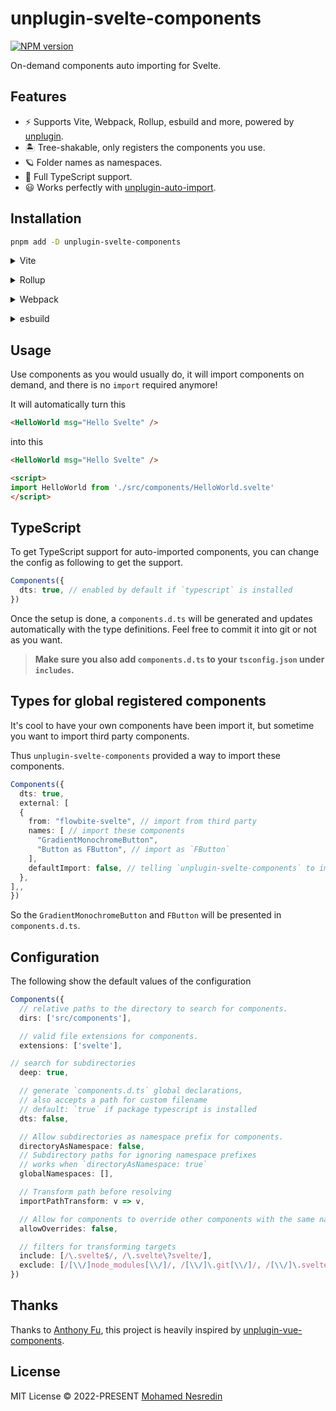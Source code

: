 # unplugin-svelte-components

[![NPM version](https://img.shields.io/npm/v/unplugin-svelte-components?color=a1b858&label=)](https://www.npmjs.com/package/unplugin-svelte-components)

On-demand components auto importing for Svelte.

## Features

- ⚡️ Supports Vite, Webpack, Rollup, esbuild and more, powered by <a href="https://github.com/unjs/unplugin">unplugin</a>.
- 🏝 Tree-shakable, only registers the components you use.
- 🪐 Folder names as namespaces.
- 🦾 Full TypeScript support.
- 😃 Works perfectly with [unplugin-auto-import](https://github.com/antfu/unplugin-auto-import).

## Installation

```bash
pnpm add -D unplugin-svelte-components
```

<details>
<summary>Vite</summary><br>

```ts
// vite.config.ts
import Components from 'unplugin-svelte-components/vite'

export default defineConfig({
  plugins: [
    Components({ /* options */ }),
  ],
})
```

<br></details>

<details>
<summary>Rollup</summary><br>

```ts
// rollup.config.js
import Components from 'unplugin-svelte-components/rollup'

export default {
  plugins: [
    Components({ /* options */ }),
  ],
}
```

<br></details>


<details>
<summary>Webpack</summary><br>

```ts
// webpack.config.js
module.exports = {
  /* ... */
  plugins: [
    require('unplugin-svelte-components/webpack')({ /* options */ }),
  ],
}
```
<br></details>

<details>
<summary>esbuild</summary><br>

```ts
// esbuild.config.js
import { build } from 'esbuild'

build({
  /* ... */
  plugins: [
    require('unplugin-svelte-components/esbuild')({
      /* options */
    }),
  ],
})
```

<br></details>

## Usage

Use components as you would usually do, it will import components on demand, and there is no `import` required anymore!

It will automatically turn this

```html
<HelloWorld msg="Hello Svelte" />
```

into this

```html
<HelloWorld msg="Hello Svelte" />

<script>
import HelloWorld from './src/components/HelloWorld.svelte'
</script>
```

## TypeScript

To get TypeScript support for auto-imported components, you can change the config as following to get the support.

```ts
Components({
  dts: true, // enabled by default if `typescript` is installed
})
```

Once the setup is done, a `components.d.ts` will be generated and updates automatically with the type definitions. Feel free to commit it into git or not as you want.

> **Make sure you also add `components.d.ts` to your `tsconfig.json` under `includes`.**

## Types for global registered components

It's cool to have your own components have been import it, but sometime you want to import third party components.

Thus `unplugin-svelte-components` provided a way to import these components.

```ts
Components({
  dts: true,
  external: [
  {
    from: "flowbite-svelte", // import from third party
    names: [ // import these components
      "GradientMonochromeButton",
      "Button as FButton", // import as `FButton`
    ],
    defaultImport: false, // telling `unplugin-svelte-components` to import any component as non-default export
  },
],,
})
```

So the `GradientMonochromeButton` and `FButton` will be presented in `components.d.ts`.


## Configuration

The following show the default values of the configuration

```ts
Components({
  // relative paths to the directory to search for components.
  dirs: ['src/components'],

  // valid file extensions for components.
  extensions: ['svelte'],

// search for subdirectories
  deep: true,

  // generate `components.d.ts` global declarations,
  // also accepts a path for custom filename
  // default: `true` if package typescript is installed
  dts: false,

  // Allow subdirectories as namespace prefix for components.
  directoryAsNamespace: false,
  // Subdirectory paths for ignoring namespace prefixes
  // works when `directoryAsNamespace: true`
  globalNamespaces: [],

  // Transform path before resolving
  importPathTransform: v => v,

  // Allow for components to override other components with the same name
  allowOverrides: false,

  // filters for transforming targets
  include: [/\.svelte$/, /\.svelte\?svelte/],
  exclude: [/[\\/]node_modules[\\/]/, /[\\/]\.git[\\/]/, /[\\/]\.svelte-kit[\\/]/,],
})
```

## Thanks

Thanks to [Anthony Fu](https://github.com/antfu), this project is heavily inspired by [unplugin-vue-components](https://github.com/antfu/unplugin-vue-components/).

## License

MIT License © 2022-PRESENT [Mohamed Nesredin](https://github.com/Mohamed-Kaizen)